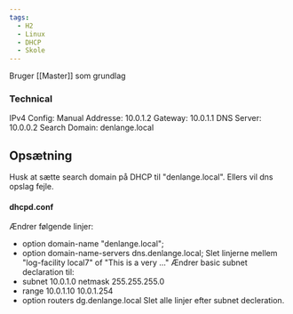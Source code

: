 ```yaml
---
tags:
  - H2
  - Linux
  - DHCP
  - Skole
---
```

Bruger [[Master]] som grundlag

### Technical
IPv4 Config:
Manual
Addresse: 10.0.1.2
Gateway: 10.0.1.1
DNS Server: 10.0.0.2
Search Domain: denlange.local

## Opsætning
Husk at sætte search domain på DHCP til "denlange.local". Ellers vil dns opslag fejle.

#### dhcpd.conf
Ændrer følgende linjer:
- option domain-name "denlange.local";
- option domain-name-servers dns.denlange.local;
Slet linjerne mellem "log-facility local7" of "This is a very ..."
Ændrer basic subnet declaration til:
- subnet 10.0.1.0 netmask 255.255.255.0
- range 10.0.1.10 10.0.1.254
- option routers dg.denlange.local
Slet alle linjer efter subnet decleration.